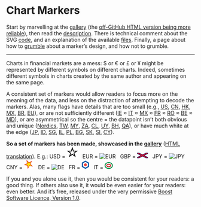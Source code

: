 # Chart Markers #
 
Start by marvelling at the 
[gallery](Documentation/ChartMarkers_Gallery.md) 
(the [off-GitHub HTML version being more reliable](https://www.jdawiseman.com/papers/Chart_Markers/ChartMarkers_Gallery.html)), then read the 
[description](Documentation/ChartMarkers_Description.md). 
There is technical comment about the SVG 
[code](Documentation/ChartMarkers_Code.md), 
and an explanation of the available 
[files](Documentation/ChartMarkers_Files.md). 
Finally, a page about how to 
[grumble](Documentation/ChartMarkers_Grumbles.md) 
about a marker&rsquo;s design, and how not to grumble.

---

Charts in financial markets are a mess: $ or &euro; or &pound; or &yen; might be represented by different symbols on different charts. 
Indeed, sometimes different symbols in charts created by the same author and appearing on the same page.

A consistent set of markers would allow readers to focus more on the meaning of the data, and less on the distraction of attempting to decode the markers. 
Alas, many flags have details that are too small (e.g., 
[US](http://en.wikipedia.org/wiki/Flag_of_the_United_States), 
[CN](http://en.wikipedia.org/wiki/Flag_of_China), 
[HK](http://en.wikipedia.org/wiki/Flag_of_Hong_Kong), 
[MX](http://en.wikipedia.org/wiki/Flag_of_Mexico), 
[BR](http://en.wikipedia.org/wiki/Flag_of_Brazil), 
[EU](http://en.wikipedia.org/wiki/Flag_of_Europe)), or are not sufficiently different 
([IE](http://en.wikipedia.org/wiki/Flag_of_Ireland) &asymp; 
[IT](http://en.wikipedia.org/wiki/Flag_of_Italy) &asymp; 
[MX](http://en.wikipedia.org/wiki/Flag_of_Mexico) &asymp; 
[FR](http://en.wikipedia.org/wiki/Flag_of_France) &asymp; 
[RO](http://en.wikipedia.org/wiki/Flag_of_Romania) &asymp; 
[BE](http://en.wikipedia.org/wiki/Flag_of_Belgium) &asymp; 
[MD](http://en.wikipedia.org/wiki/Flag_of_Moldova)), 
or are asymmetrical so the centre = the datapoint isn&rsquo;t both obvious and unique 
([Nordics](http://en.wikipedia.org/wiki/Nordic_cross_flag), 
[TW](http://en.wikipedia.org/wiki/Flag_of_Taiwan), 
[MY](http://en.wikipedia.org/wiki/Flag_of_Malaysia), 
[ZA](http://en.wikipedia.org/wiki/Flag_of_South_Africa), 
[CL](http://en.wikipedia.org/wiki/Flag_of_Chile), 
[UY](http://en.wikipedia.org/wiki/Flag_of_Uruguay), 
[BH](http://en.wikipedia.org/wiki/Flag_of_Bahrain), 
[QA](http://en.wikipedia.org/wiki/Flag_of_Qatar)), 
or have much white at the edge 
([JP](http://en.wikipedia.org/wiki/Flag_of_Japan), 
[ID](http://en.wikipedia.org/wiki/Flag_of_Indonesia), 
[SG](http://en.wikipedia.org/wiki/Flag_of_Singapore), 
[IL](http://en.wikipedia.org/wiki/Flag_of_Israel), 
[PL](http://en.wikipedia.org/wiki/Flag_of_Poland), 
[BG](http://en.wikipedia.org/wiki/Flag_of_Bulgaria), 
[SK](http://en.wikipedia.org/wiki/Flag_of_Slovakia), 
[SI](http://en.wikipedia.org/wiki/Flag_of_Slovenia), 
[CY](http://en.wikipedia.org/wiki/Flag_of_Cyprus)).

**So a set of markers has been made, showcased in the [gallery](Documentation/ChartMarkers_Gallery.md)** ([HTML translation](https://www.jdawiseman.com/papers/Chart_Markers/ChartMarkers_Gallery.html)). E.g.: 
<nobr><span class="markerID">USD</span>&nbsp;=&nbsp;![USD](ChartMarkers/USD.svg)</nobr>&nbsp;&nbsp; 
<nobr><span class="markerID">EUR</span>&nbsp;=&nbsp;![EUR](ChartMarkers/EUR.svg)</nobr>&nbsp;&nbsp; 
<nobr><span class="markerID">GBP</span>&nbsp;=&nbsp;![GBP](ChartMarkers/GBP.svg)</nobr>&nbsp;&nbsp; 
<nobr><span class="markerID">JPY</span>&nbsp;=&nbsp;![JPY](ChartMarkers/JPY.svg)</nobr>&nbsp;&nbsp; 
<nobr><span class="markerID">CNY</span>&nbsp;=&nbsp;![CNY](ChartMarkers/CNY.svg)</nobr>&nbsp;&nbsp; 
<nobr><span class="markerID">DE</span>&nbsp;=&nbsp;![DE](ChartMarkers/DE.svg)</nobr>&nbsp;&nbsp; 
<nobr><span class="markerID">FR</span>&nbsp;=&nbsp;![FR](ChartMarkers/FR.svg)</nobr>&nbsp;&nbsp; 
<nobr><span class="markerID">IT</span>&nbsp;=&nbsp;![IT](ChartMarkers/IT.svg)</nobr>&nbsp;&nbsp;

If you and you alone use it, then you would be consistent for your readers: a good thing. 
If others also use it, it would be even easier for your readers: even better. 
And it&rsquo;s free, released under the very permissive [Boost Software Licence, Version&nbsp;1.0](https://opensource.org/license/bsl-1-0/).
